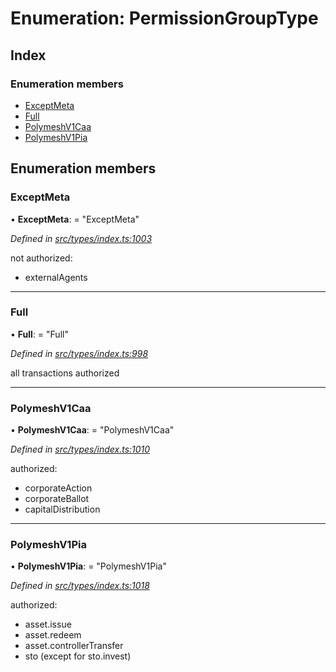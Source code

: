 # Enumeration: PermissionGroupType

## Index

### Enumeration members

* [ExceptMeta](permissiongrouptype.md#exceptmeta)
* [Full](permissiongrouptype.md#full)
* [PolymeshV1Caa](permissiongrouptype.md#polymeshv1caa)
* [PolymeshV1Pia](permissiongrouptype.md#polymeshv1pia)

## Enumeration members

###  ExceptMeta

• **ExceptMeta**: = "ExceptMeta"

*Defined in [src/types/index.ts:1003](https://github.com/PolymeshAssociation/polymesh-sdk/blob/46845947/src/types/index.ts#L1003)*

not authorized:
  - externalAgents

___

###  Full

• **Full**: = "Full"

*Defined in [src/types/index.ts:998](https://github.com/PolymeshAssociation/polymesh-sdk/blob/46845947/src/types/index.ts#L998)*

all transactions authorized

___

###  PolymeshV1Caa

• **PolymeshV1Caa**: = "PolymeshV1Caa"

*Defined in [src/types/index.ts:1010](https://github.com/PolymeshAssociation/polymesh-sdk/blob/46845947/src/types/index.ts#L1010)*

authorized:
  - corporateAction
  - corporateBallot
  - capitalDistribution

___

###  PolymeshV1Pia

• **PolymeshV1Pia**: = "PolymeshV1Pia"

*Defined in [src/types/index.ts:1018](https://github.com/PolymeshAssociation/polymesh-sdk/blob/46845947/src/types/index.ts#L1018)*

authorized:
  - asset.issue
  - asset.redeem
  - asset.controllerTransfer
  - sto (except for sto.invest)
